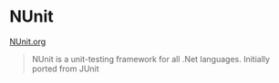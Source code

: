 # NUnit

[NUnit.org](https://nunit.org/)

> NUnit is a unit-testing framework for all .Net languages. Initially ported from JUnit

